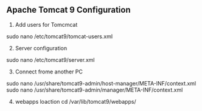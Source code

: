 ## Apache Tomcat 9 Configuration

1. Add users for Tomcmcat

sudo nano /etc/tomcat9/tomcat-users.xml

2. Server configuration

sudo nano /etc/tomcat9/server.xml

3. Connect frome another PC

sudo nano /usr/share/tomcat9-admin/host-manager/META-INF/context.xml
sudo nano /usr/share/tomcat9-admin/manager/META-INF/context.xml

4. webapps loaction
cd /var/lib/tomcat9/webapps/